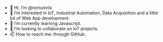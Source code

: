 - 👋 Hi, I’m @romulorla
- 👀 I’m interested in IoT, Industrial Automation, Data Acquisition and a little bit of Web App development.
- 🌱 I’m currently learning Javascript.
- 💞️ I’m looking to collaborate on IoT projects.
- 📫 How to reach me: through GitHub.

<!---
romulorla/romulorla is a ✨ special ✨ repository because its `README.md` (this file) appears on your GitHub profile.
You can click the Preview link to take a look at your changes.
--->
